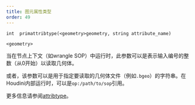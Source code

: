 ```yaml
---
title: 图元属性类型
order: 49
---
```

`int  primattribtype(<geometry>geometry, string attribute_name)`

`<geometry>`

当在节点上下文（如wrangle SOP）中运行时，此参数可以是表示输入编号的整数（从0开始）以读取几何体。

或者，该参数可以是用于指定要读取的几何体文件（例如`.bgeo`）的字符串。在Houdini内部运行时，可以是`op:/path/to/sop`引用。

更多信息请参阅[attribtype](attribtype.html "返回几何属性的类型。")。